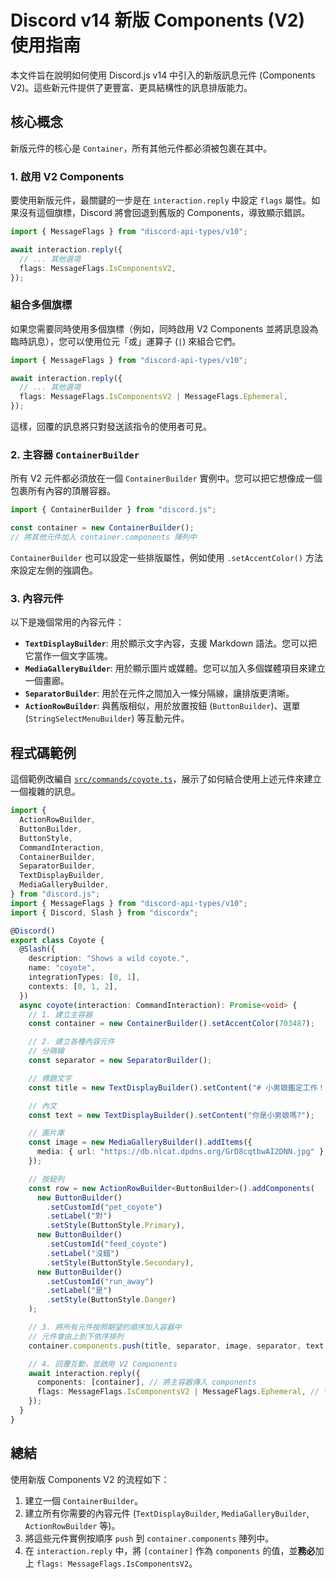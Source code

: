 # Discord v14 新版 Components (V2) 使用指南

本文件旨在說明如何使用 Discord.js v14 中引入的新版訊息元件 (Components V2)。這些新元件提供了更豐富、更具結構性的訊息排版能力。

## 核心概念

新版元件的核心是 `Container`，所有其他元件都必須被包裹在其中。

### 1. 啟用 V2 Components

要使用新版元件，最關鍵的一步是在 `interaction.reply` 中設定 `flags` 屬性。如果沒有這個旗標，Discord 將會回退到舊版的 Components，導致顯示錯誤。

```typescript
import { MessageFlags } from "discord-api-types/v10";

await interaction.reply({
  // ... 其他選項
  flags: MessageFlags.IsComponentsV2,
});
```

### 組合多個旗標

如果您需要同時使用多個旗標（例如，同時啟用 V2 Components 並將訊息設為臨時訊息），您可以使用位元「或」運算子 (`|`) 來組合它們。

```typescript
import { MessageFlags } from "discord-api-types/v10";

await interaction.reply({
  // ... 其他選項
  flags: MessageFlags.IsComponentsV2 | MessageFlags.Ephemeral,
});
```

這樣，回覆的訊息將只對發送該指令的使用者可見。

### 2. 主容器 `ContainerBuilder`

所有 V2 元件都必須放在一個 `ContainerBuilder` 實例中。您可以把它想像成一個包裹所有內容的頂層容器。

```typescript
import { ContainerBuilder } from "discord.js";

const container = new ContainerBuilder();
// 將其他元件加入 container.components 陣列中
```

`ContainerBuilder` 也可以設定一些排版屬性，例如使用 `.setAccentColor()` 方法來設定左側的強調色。

### 3. 內容元件

以下是幾個常用的內容元件：

*   **`TextDisplayBuilder`**: 用於顯示文字內容，支援 Markdown 語法。您可以把它當作一個文字區塊。
*   **`MediaGalleryBuilder`**: 用於顯示圖片或媒體。您可以加入多個媒體項目來建立一個畫廊。
*   **`SeparatorBuilder`**: 用於在元件之間加入一條分隔線，讓排版更清晰。
*   **`ActionRowBuilder`**: 與舊版相似，用於放置按鈕 (`ButtonBuilder`)、選單 (`StringSelectMenuBuilder`) 等互動元件。

## 程式碼範例

這個範例改編自 [`src/commands/coyote.ts`](src/commands/coyote.ts:0)，展示了如何結合使用上述元件來建立一個複雜的訊息。

```typescript
import {
  ActionRowBuilder,
  ButtonBuilder,
  ButtonStyle,
  CommandInteraction,
  ContainerBuilder,
  SeparatorBuilder,
  TextDisplayBuilder,
  MediaGalleryBuilder,
} from "discord.js";
import { MessageFlags } from "discord-api-types/v10";
import { Discord, Slash } from "discordx";

@Discord()
export class Coyote {
  @Slash({
    description: "Shows a wild coyote.",
    name: "coyote",
    integrationTypes: [0, 1],
    contexts: [0, 1, 2],
  })
  async coyote(interaction: CommandInteraction): Promise<void> {
    // 1. 建立主容器
    const container = new ContainerBuilder().setAccentColor(703487);

    // 2. 建立各種內容元件
    // 分隔線
    const separator = new SeparatorBuilder();

    // 標題文字
    const title = new TextDisplayBuilder().setContent("# 小男娘鑑定工作！");

    // 內文
    const text = new TextDisplayBuilder().setContent("你是小男娘嗎?");

    // 圖片庫
    const image = new MediaGalleryBuilder().addItems({
      media: { url: "https://db.nlcat.dpdns.org/GrD8cqtbwAI2DNN.jpg" },
    });

    // 按鈕列
    const row = new ActionRowBuilder<ButtonBuilder>().addComponents(
      new ButtonBuilder()
        .setCustomId("pet_coyote")
        .setLabel("對")
        .setStyle(ButtonStyle.Primary),
      new ButtonBuilder()
        .setCustomId("feed_coyote")
        .setLabel("沒錯")
        .setStyle(ButtonStyle.Secondary),
      new ButtonBuilder()
        .setCustomId("run_away")
        .setLabel("是")
        .setStyle(ButtonStyle.Danger)
    );

    // 3. 將所有元件按照期望的順序加入容器中
    // 元件會由上到下依序排列
    container.components.push(title, separator, image, separator, text, row);

    // 4. 回覆互動，並啟用 V2 Components
    await interaction.reply({
      components: [container], // 將主容器傳入 components
      flags: MessageFlags.IsComponentsV2 | MessageFlags.Ephemeral, // **啟用 V2 Components 並設為臨時訊息**
    });
  }
}
```

## 總結

使用新版 Components V2 的流程如下：
1.  建立一個 `ContainerBuilder`。
2.  建立所有你需要的內容元件 (`TextDisplayBuilder`, `MediaGalleryBuilder`, `ActionRowBuilder` 等)。
3.  將這些元件實例按順序 `push` 到 `container.components` 陣列中。
4.  在 `interaction.reply` 中，將 `[container]` 作為 `components` 的值，並**務必**加上 `flags: MessageFlags.IsComponentsV2`。